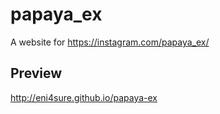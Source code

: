 # papaya_ex
A website for https://instagram.com/papaya_ex/

## Preview
http://eni4sure.github.io/papaya-ex
